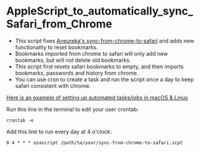 # AppleScript_to_automatically_sync_Safari_from_Chrome
- This script fixes [Aneureka's sync-from-chrome-to-safari](https://gist.github.com/Aneureka/41e4ee6ecb797bc97d20a44927d3dcbe) and adds new functionality to reset bookmarks.
- Bookmarks imported from chrome to safari will only add new bookmarks, but will not delete old bookmarks.
- This script first resets safari bookmarks to empty, and then imports bookmarks, passwords and history from chrome. 
- You can use cron to create a task and run the script once a day to keep safari consistent with chrome.

[Here is an example of setting up automated tasks/jobs in macOS & Linux](https://towardsdatascience.com/a-step-by-step-guide-to-scheduling-tasks-for-your-data-science-project-d7df4531fc41#:~:text=towardsdatascience.com-,cron%20for%20Linux/macOS,-In%20macOS%2C%20you)

Run this line in the terminal to edit your user crontab:
```
crontab -e
```

Add this line to run every day at 4 o'clock:
```
0 4 * * * osascript /path/to/your/sync-from-chrome-to-safari.scpt
```
